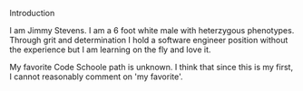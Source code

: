 Introduction

I am Jimmy Stevens. I am a 6 foot white male
 with heterzygous phenotypes. Through grit and
 determination I hold a software engineer
 position without the experience but I am
 learning on the fly and love it. 

My favorite Code Schoole path is unknown. I
think that since this is my first, I cannot
reasonably comment on 'my favorite'.
